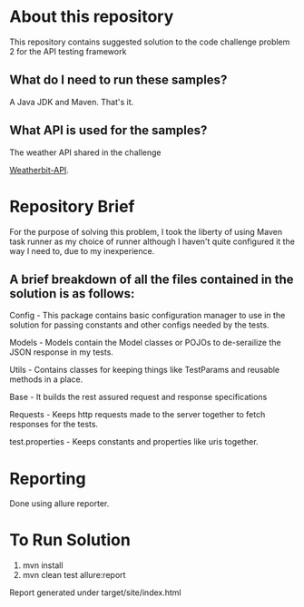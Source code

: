About this repository
==================
This repository contains suggested solution to the code challenge problem 2 for the API testing framework

What do I need to run these samples?
---
A Java JDK and Maven. That's it.

What API is used for the samples?
---
The weather API shared in the challenge

[Weatherbit-API](https://www.weatherbit.io/api/weather-forecast-16-day). 

Repository Brief
===============

For the purpose of solving this problem, I took the liberty of using Maven task runner as my choice of runner although I haven't quite configured it the way I need to, due to my inexperience. 

A brief breakdown of all the files contained in the solution is as follows: 
---------------------------------------------------------------------------
Config - This package contains basic configuration manager to use in the solution for passing constants and other configs needed by the tests.

Models - Models contain the Model classes or POJOs to de-serailize the JSON response in my tests.

Utils - Contains classes for keeping things like TestParams and reusable methods in a place.

Base - It builds the rest assured request and response specifications

Requests - Keeps http requests made to the server together to fetch responses for the tests.

test.properties - Keeps constants and properties like uris together.


Reporting
==========
Done using allure reporter. 


To Run Solution
===============
1) mvn install
2) mvn clean test allure:report


Report generated under target/site/index.html
